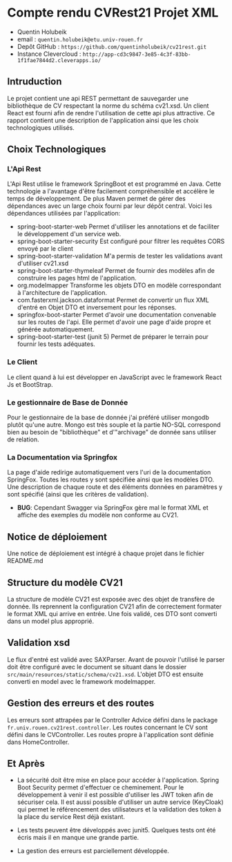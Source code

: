 # Compte rendu CVRest21 Projet XML

- Quentin Holubeik
- email : `quentin.holubeik@etu.univ-rouen.fr`
- Depôt GitHub : `https://github.com/quentinholubeik/cv21rest.git`
- Instance Clevercloud : `http://app-cd3c9847-3e85-4c3f-83bb-1f1fae7844d2.cleverapps.io/`

## Intruduction

Le projet contient une api REST permettant de sauvegarder une bibliothèque de CV respectant la norme du schéma cv21.xsd. Un client React est fourni afin de rendre l'utilisation de cette api plus attractive. Ce rapport contient une description de l'application ainsi que les choix technologiques utilisés.

## Choix Technologiques

### L'Api Rest

L'Api Rest utilise le framework SpringBoot et est programmé en Java. Cette technologie a l'avantage d'être facilement compréhensible et accélère le temps de développement. De plus Maven permet de gérer des dépendances avec un large choix fourni par leur dépôt central. Voici les dépendances utilisées par l'application:
- spring-boot-starter-web
Permet d'utiliser les annotations et de faciliter le développement d'un service web.
- spring-boot-starter-security
Est configuré pour filtrer les requêtes CORS envoyé par le client
- spring-boot-starter-validation
M'a permis de tester les validations avant d'utiliser cv21.xsd
- spring-boot-starter-thymeleaf
Permet de fournir des modèles afin de construire les pages html de l'application.
- org.modelmapper
Transforme les objets DTO en modèle correspondant à l'architecture de l'application.
- com.fasterxml.jackson.dataformat
Permet de convertir un flux XML d'entré en Objet DTO et inversement pour les réponses.
- springfox-boot-starter
Permet d'avoir une documentation convenable sur les routes de l'api. Elle permet d'avoir une page d'aide propre et générée automatiquement.
- spring-boot-starter-test (junit 5)
Permet de préparer le terrain pour fournir les tests adéquates.

### Le Client
Le client quand à lui est développer en JavaScript avec le framework React Js et BootStrap.

### Le gestionnaire de Base de Donnée

Pour le gestionnaire de la base de donnée j'ai préféré utiliser mongodb plutôt qu'une autre. Mongo est très souple et la partie NO-SQL correspond bien au besoin de "bibliothèque" et d'"archivage" de donnée sans utiliser de relation.

### La Documentation via Springfox

La page d'aide redirige automatiquement vers l'uri de la documentation SpringFox. Toutes les routes y sont spécifiée ainsi que les modèles DTO. Une description de chaque route et des éléments données en paramètres y sont spécifié (ainsi que les critères de validation).

- **BUG**: Cependant Swagger via SpringFox gère mal le format XML et affiche des exemples du modèle non conforme au CV21.

## Notice de déploiement

Une notice de déploiement est intégré à chaque projet dans le fichier README.md

## Structure du modèle CV21

La structure de modèle CV21 est exposée avec des objet de transfère de donnée. Ils reprennent la configuration CV21 afin de correctement formater le format XML qui arrive en entrée. Une fois validé, ces DTO sont converti dans un model plus approprié.

## Validation xsd

Le flux d'entré est validé avec SAXParser. Avant de pouvoir l'utilisé le parser doit être configuré avec le document se situant dans le dossier `src/main/resources/static/schema/cv21.xsd`. L'objet DTO est ensuite converti en model avec le framework modelmapper.

## Gestion des erreurs et des routes

Les erreurs sont attrapées par le Controller Advice défini dans le package `fr.univ.rouen.cv21rest.controller`.
Les routes concernant le CV sont défini dans le CVController. Les routes propre à l'application sont définie dans HomeController.

## Et Après

- La sécurité doit être mise en place pour accéder à l'application. Spring Boot Security permet d'effectuer ce cheminement. Pour le développement à venir il est possible d'utiliser les JWT token afin de sécuriser cela. Il est aussi possible d'utiliser un autre service (KeyCloak) qui permet le référencement des utilisateurs et la validation des token à la place du service Rest déjà existant.

- Les tests peuvent être développés avec junit5. Quelques tests ont été écris mais il en manque une grande partie.

- La gestion des erreurs est parciellement développée.
